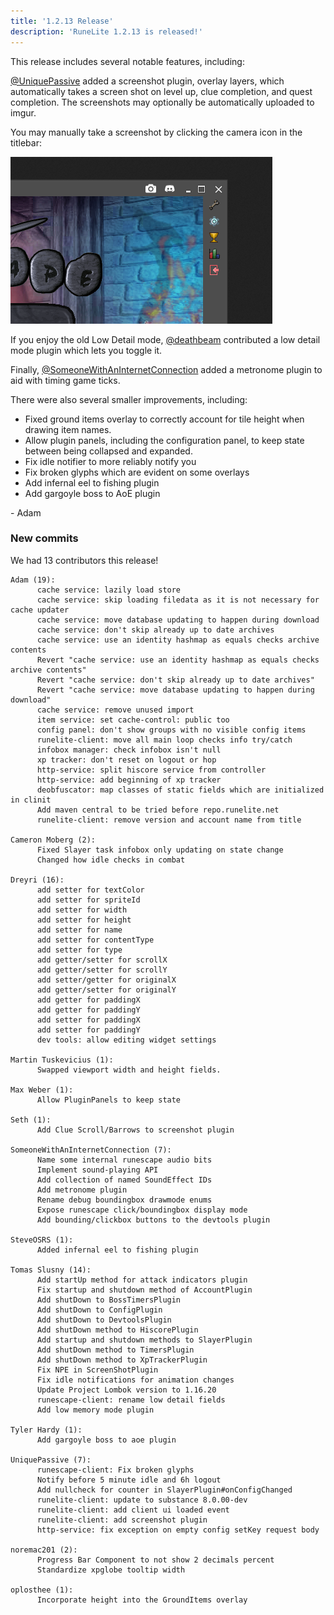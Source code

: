 ```yaml
---
title: '1.2.13 Release'
description: 'RuneLite 1.2.13 is released!'
---
```


This release includes several notable features, including:

[@UniquePassive](https://github.com/UniquePassive) added a screenshot plugin,
overlay layers, which automatically takes a screen shot on level up, clue
completion, and quest completion. The screenshots may optionally be
automatically uploaded to imgur.

You may manually take a screenshot by clicking the camera icon in the titlebar:

![screenshot-plugin](/img/blog/1.2.13-Release/screenshotplugin.png)

If you enjoy the old Low Detail mode, [@deathbeam](https://github.com/deathbeam)
contributed a low detail mode plugin which lets you toggle it.

Finally, [@SomeoneWithAnInternetConnection](https://github.com/someonewithaninternetconnection)
added a metronome plugin to aid with timing game ticks.

There were also several smaller improvements, including:

* Fixed ground items overlay to correctly account for tile height when drawing item names.
* Allow plugin panels, including the configuration panel, to keep state between
being collapsed and expanded.
* Fix idle notifier to more reliably notify you
* Fix broken glyphs which are evident on some overlays
* Add infernal eel to fishing plugin
* Add gargoyle boss to AoE plugin

\- Adam


### New commits

We had 13 contributors this release!

```
Adam (19):
      cache service: lazily load store
      cache service: skip loading filedata as it is not necessary for cache updater
      cache service: move database updating to happen during download
      cache service: don't skip already up to date archives
      cache service: use an identity hashmap as equals checks archive contents
      Revert "cache service: use an identity hashmap as equals checks archive contents"
      Revert "cache service: don't skip already up to date archives"
      Revert "cache service: move database updating to happen during download"
      cache service: remove unused import
      item service: set cache-control: public too
      config panel: don't show groups with no visible config items
      runelite-client: move all main loop checks info try/catch
      infobox manager: check infobox isn't null
      xp tracker: don't reset on logout or hop
      http-service: split hiscore service from controller
      http-service: add beginning of xp tracker
      deobfuscator: map classes of static fields which are initialized in clinit
      Add maven central to be tried before repo.runelite.net
      runelite-client: remove version and account name from title

Cameron Moberg (2):
      Fixed Slayer task infobox only updating on state change
      Changed how idle checks in combat

Dreyri (16):
      add setter for textColor
      add setter for spriteId
      add setter for width
      add setter for height
      add setter for name
      add setter for contentType
      add setter for type
      add getter/setter for scrollX
      add getter/setter for scrollY
      add setter/getter for originalX
      add getter/setter for originalY
      add getter for paddingX
      add getter for paddingY
      add setter for paddingX
      add setter for paddingY
      dev tools: allow editing widget settings

Martin Tuskevicius (1):
      Swapped viewport width and height fields.

Max Weber (1):
      Allow PluginPanels to keep state

Seth (1):
      Add Clue Scroll/Barrows to screenshot plugin

SomeoneWithAnInternetConnection (7):
      Name some internal runescape audio bits
      Implement sound-playing API
      Add collection of named SoundEffect IDs
      Add metronome plugin
      Rename debug boundingbox drawmode enums
      Expose runescape click/boundingbox display mode
      Add bounding/clickbox buttons to the devtools plugin

SteveOSRS (1):
      Added infernal eel to fishing plugin

Tomas Slusny (14):
      Add startUp method for attack indicators plugin
      Fix startup and shutdown method of AccountPlugin
      Add shutDown to BossTimersPlugin
      Add shutDown to ConfigPlugin
      Add shutDown to DevtoolsPlugin
      Add shutDown method to HiscorePlugin
      Add startup and shutdown methods to SlayerPlugin
      Add shutDown method to TimersPlugin
      Add shutDown method to XpTrackerPlugin
      Fix NPE in ScreenShotPlugin
      Fix idle notifications for animation changes
      Update Project Lombok version to 1.16.20
      runescape-client: rename low detail fields
      Add low memory mode plugin

Tyler Hardy (1):
      Add gargoyle boss to aoe plugin

UniquePassive (7):
      runescape-client: Fix broken glyphs
      Notify before 5 minute idle and 6h logout
      Add nullcheck for counter in SlayerPlugin#onConfigChanged
      runelite-client: update to substance 8.0.00-dev
      runelite-client: add client ui loaded event
      runelite-client: add screenshot plugin
      http-service: fix exception on empty config setKey request body

noremac201 (2):
      Progress Bar Component to not show 2 decimals percent
      Standardize xpglobe tooltip width

oplosthee (1):
      Incorporate height into the GroundItems overlay
```
